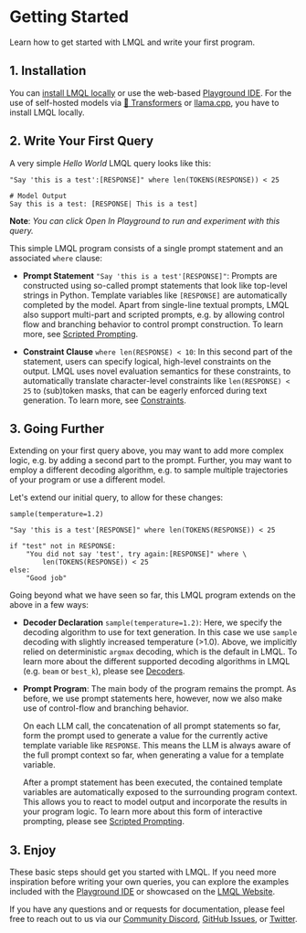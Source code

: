 # Getting Started

<div class="subtitle">Learn how to get started with LMQL and write your first program.</div>

## 1. Installation

You can [install LMQL locally](./installation.md) or use the web-based [Playground IDE](https://lmql.ai/playground). For the use of self-hosted models via [🤗 Transformers](models/hf.md) or [llama.cpp](models/llama.cpp.md), you have to install LMQL locally.

## 2. Write Your First Query

A very simple *Hello World* LMQL query looks like this:

```lmql
"Say 'this is a test':[RESPONSE]" where len(TOKENS(RESPONSE)) < 25
```
```promptdown
# Model Output
Say this is a test: [RESPONSE| This is a test]
```

**Note**: *You can click Open In Playground to run and experiment with this query.*

This simple LMQL program consists of a single prompt statement and an associated `where` clause:

- **Prompt Statement** `"Say 'this is a test'[RESPONSE]"`: Prompts are constructed using so-called prompt statements that look like top-level strings in Python. Template variables like `[RESPONSE]` are automatically completed by the model. Apart from single-line textual prompts, LMQL also support multi-part and scripted prompts, e.g. by allowing control flow and branching behavior to control prompt construction. To learn more, see [Scripted Prompting](./language/scripted-prompting.md).

- **Constraint Clause** `where len(RESPONSE) < 10`: In this second part of the statement, users can specify logical, high-level constraints on the output. LMQL uses novel evaluation semantics for these constraints, to automatically translate character-level constraints like `len(RESPONSE) < 25` to (sub)token masks, that can be eagerly enforced during text generation. To learn more, see [Constraints](./language/constraints.md).

## 3. Going Further

Extending on your first query above, you may want to add more complex logic, e.g. by adding a second part to the prompt. Further, you may want to employ a different decoding algorithm, e.g. to sample multiple trajectories of your program or use a different model. 

Let's extend our initial query, to allow for these changes:

```lmql 
sample(temperature=1.2)

"Say 'this is a test'[RESPONSE]" where len(TOKENS(RESPONSE)) < 25

if "test" not in RESPONSE:
    "You did not say 'test', try again:[RESPONSE]" where \
        len(TOKENS(RESPONSE)) < 25
else:
    "Good job"
```

Going beyond what we have seen so far, this LMQL program extends on the above in a few ways:

* **Decoder Declaration** `sample(temperature=1.2)`: Here, we specify the decoding algorithm to use for text generation. In this case we use `sample` decoding with slightly increased temperature (>1.0). Above, we implicitly relied on deterministic `argmax` decoding, which is the default in LMQL. To learn more about the different supported decoding algorithms in LMQL (e.g. `beam` or `best_k`), please see [Decoders](./language/decoding.md). 

* **Prompt Program**: The main body of the program remains the prompt. As before, we use prompt statements here, however, now we also make use of control-flow and branching behavior.
    
    On each LLM call, the concatenation of all prompt statements so far, form the prompt used to generate a value for the currently active template variable like `RESPONSE`. This means the LLM is always aware of the full prompt context so far, when generating a value for a template variable.
    
    After a prompt statement has been executed, the contained template variables are automatically exposed to the surrounding program context. This allows you to react to model output and incorporate the results in your program logic. To learn more about this form of interactive prompting, please see [Scripted Prompting](./language/scripted-prompting.md).

<!-- * **Model Clause** `from "openai/text-ada-001"`: In this extended version we now specify a specific model to use for text generation. LMQL supports [OpenAI models](https://platform.openai.com/docs/models), like GPT-3.5 variants, ChatGPT, and GPT-4, but also self-hosted models, e.g. via [🤗 Transformers](https://huggingface.co/transformers). For more details, please see [Models](./models/index.html). By default, LMQL relies on `openai/text-davinci-003`, if not specified otherwise. -->
## 3. Enjoy

These basic steps should get you started with LMQL. If you need more inspiration before writing your own queries, you can explore the examples included with the [Playground IDE](https://lmql.ai/playground) or showcased on the [LMQL Website](https://lmql.ai/).

If you have any questions and or requests for documentation, please feel free to reach out to us via our [Community Discord](https://discord.com/invite/7eJP4fcyNT), [GitHub Issues](https://github.com/eth-sri/lmql/issues), or [Twitter](https://twitter.com/lmqllang).